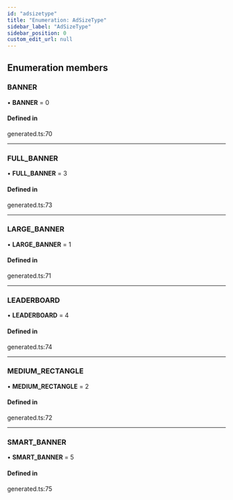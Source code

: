 ```yaml
---
id: "adsizetype"
title: "Enumeration: AdSizeType"
sidebar_label: "AdSizeType"
sidebar_position: 0
custom_edit_url: null
---
```


## Enumeration members

### BANNER

• **BANNER** = 0

#### Defined in

generated.ts:70

___

### FULL\_BANNER

• **FULL\_BANNER** = 3

#### Defined in

generated.ts:73

___

### LARGE\_BANNER

• **LARGE\_BANNER** = 1

#### Defined in

generated.ts:71

___

### LEADERBOARD

• **LEADERBOARD** = 4

#### Defined in

generated.ts:74

___

### MEDIUM\_RECTANGLE

• **MEDIUM\_RECTANGLE** = 2

#### Defined in

generated.ts:72

___

### SMART\_BANNER

• **SMART\_BANNER** = 5

#### Defined in

generated.ts:75
